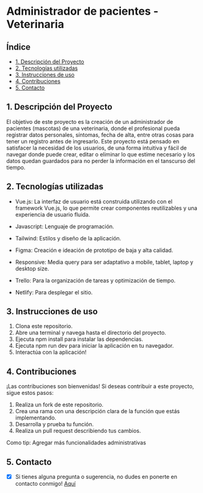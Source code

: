 # Administrador de pacientes - Veterinaria

## Índice

* [1. Descripción del Proyecto](#1-descripcion-del-proyecto)
* [2. Tecnologías utilizadas](#2-tecnologías-utilizadas)
* [3. Instrucciones de uso](#3-instrucciones-de-uso)
* [4. Contribuciones](#4-contribuciones)
* [5. Contacto](#5-contacto)

## 1. Descripción del Proyecto

El objetivo de este proyecto es la creación de un administrador de pacientes (mascotas) de una veterinaria, donde el profesional pueda registrar datos personales, síntomas, fecha de alta, entre otras cosas para tener un registro antes de ingresarlo. Este proyecto está pensado en satisfacer la necesidad de los usuarios, de una forma intuitiva y fácil de navegar donde puede crear, editar o eliminar lo que estime necesario y los datos quedan guardados para no perder la información en el tanscurso del tiempo. 

## 2. Tecnologías utilizadas

 * Vue.js: La interfaz de usuario está construida utilizando con el framework Vue.js, lo que permite crear componentes reutilizables y una experiencia de usuario fluida.

 * Javascript: Lenguaje de programación. 

 * Tailwind: Estilos y diseño de la aplicación.

 * Figma: Creación e ideación de prototipo de baja y alta calidad.

 * Responsive: Media query para ser adaptativo a mobile, tablet, laptop y desktop size.

 * Trello: Para la organización de tareas y optimización de tiempo.

 * Netlify: Para desplegar el sitio.

## 3. Instrucciones de uso
1. Clona este repositorio.
2. Abre una terminal y navega hasta el directorio del proyecto.
3. Ejecuta npm install para instalar las dependencias.
4. Ejecuta npm run dev para iniciar la aplicación en tu navegador.
5. Interactúa con la aplicación!

## 4. Contribuciones
¡Las contribuciones son bienvenidas! Si deseas contribuir a este proyecto, sigue estos pasos:

1. Realiza un fork de este repositorio.
2. Crea una rama con una descripción clara de la función que estás implementando.
3. Desarrolla y prueba tu función.
4. Realiza un pull request describiendo tus cambios.

Como tip: Agregar más funcionalidades administrativas

## 5. Contacto

- [x] Si tienes alguna pregunta o sugerencia, no dudes en ponerte en contacto conmigo! [Aquí](https://www.linkedin.com/in/mariaignaciasilva/)
